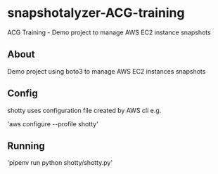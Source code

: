 # snapshotalyzer-ACG-training
ACG Training - Demo project to manage AWS EC2 instance snapshots

## About

Demo project using boto3 to manage AWS EC2 instances snapshots

## Config

shotty uses configuration file created by AWS cli e.g.

'aws configure --profile shotty'

## Running

 'pipenv run python shotty/shotty.py'
